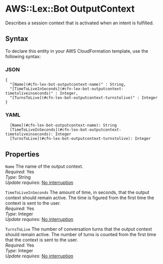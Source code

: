 # AWS::Lex::Bot OutputContext<a name="aws-properties-lex-bot-outputcontext"></a>

Describes a session context that is activated when an intent is fulfilled\.

## Syntax<a name="aws-properties-lex-bot-outputcontext-syntax"></a>

To declare this entity in your AWS CloudFormation template, use the following syntax:

### JSON<a name="aws-properties-lex-bot-outputcontext-syntax.json"></a>

```
{
  "[Name](#cfn-lex-bot-outputcontext-name)" : String,
  "[TimeToLiveInSeconds](#cfn-lex-bot-outputcontext-timetoliveinseconds)" : Integer,
  "[TurnsToLive](#cfn-lex-bot-outputcontext-turnstolive)" : Integer
}
```

### YAML<a name="aws-properties-lex-bot-outputcontext-syntax.yaml"></a>

```
  [Name](#cfn-lex-bot-outputcontext-name): String
  [TimeToLiveInSeconds](#cfn-lex-bot-outputcontext-timetoliveinseconds): Integer
  [TurnsToLive](#cfn-lex-bot-outputcontext-turnstolive): Integer
```

## Properties<a name="aws-properties-lex-bot-outputcontext-properties"></a>

`Name`  <a name="cfn-lex-bot-outputcontext-name"></a>
The name of the output context\.  
*Required*: Yes  
*Type*: String  
*Update requires*: [No interruption](https://docs.aws.amazon.com/AWSCloudFormation/latest/UserGuide/using-cfn-updating-stacks-update-behaviors.html#update-no-interrupt)

`TimeToLiveInSeconds`  <a name="cfn-lex-bot-outputcontext-timetoliveinseconds"></a>
The amount of time, in seconds, that the output context should remain active\. The time is figured from the first time the context is sent to the user\.  
*Required*: Yes  
*Type*: Integer  
*Update requires*: [No interruption](https://docs.aws.amazon.com/AWSCloudFormation/latest/UserGuide/using-cfn-updating-stacks-update-behaviors.html#update-no-interrupt)

`TurnsToLive`  <a name="cfn-lex-bot-outputcontext-turnstolive"></a>
The number of conversation turns that the output context should remain active\. The number of turns is counted from the first time that the context is sent to the user\.  
*Required*: Yes  
*Type*: Integer  
*Update requires*: [No interruption](https://docs.aws.amazon.com/AWSCloudFormation/latest/UserGuide/using-cfn-updating-stacks-update-behaviors.html#update-no-interrupt)